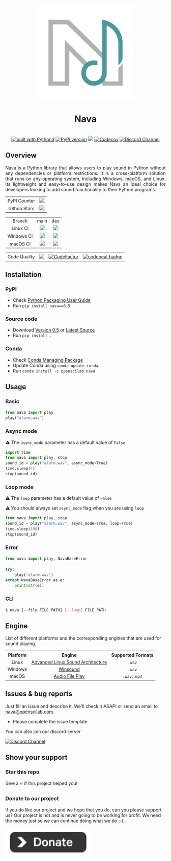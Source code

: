 <div align="center">
    <img src="https://github.com/openscilab/nava/raw/main/others/logo.png" width="300" height="300">
    <h1>Nava</h1>
    <br/>
    <a href="https://www.python.org/"><img src="https://img.shields.io/badge/built%20with-Python3-green.svg" alt="built with Python3"></a>
    <a href="https://badge.fury.io/py/nava"><img src="https://badge.fury.io/py/nava.svg" alt="PyPI version" height="18"></a>
    <a href="https://anaconda.org/openscilab/nava"><img src="https://anaconda.org/openscilab/nava/badges/version.svg"></a>
    <a href="https://codecov.io/gh/openscilab/nava"><img src="https://codecov.io/gh/openscilab/nava/branch/main/graph/badge.svg" alt="Codecov"></a>
    <a href="https://discord.gg/MCbPKCFBs3"><img src="https://img.shields.io/discord/1064533716615049236.svg" alt="Discord Channel"></a>
</div>

## Overview

<p align="justify">
Nava is a Python library that allows users to play sound in Python without any dependencies or platform restrictions. It is a cross-platform solution that runs on any operating system, including Windows, macOS, and Linux. Its lightweight and easy-to-use design makes Nava an ideal choice for developers looking to add sound functionality to their Python programs.
</p>

<table>
	<tr>
		<td align="center">PyPI Counter</td>
		<td align="center">
            <a href="http://pepy.tech/project/nava">
                <img src="http://pepy.tech/badge/nava">
            </a>
        </td>
	</tr>
	<tr>
		<td align="center">Github Stars</td>
		<td align="center">
            <a href="https://github.com/openscilab/nava">
                <img src="https://img.shields.io/github/stars/openscilab/nava.svg?style=social&label=Stars">
            </a>
        </td>
	</tr>
</table>



<table>
	<tr> 
		<td align="center">Branch</td>
		<td align="center">main</td>
		<td align="center">dev</td>
	</tr>
    <tr>
		<td align="center">Linux CI</td>
		<td align="center"><img src="https://github.com/openscilab/nava/actions/workflows/linux_test.yml/badge.svg?branch=main"></td>
		<td align="center"><img src="https://github.com/openscilab/nava/actions/workflows/linux_test.yml/badge.svg?branch=dev"></td>
	</tr>
	<tr>
		<td align="center">Windows CI</td>
		<td align="center"><img src="https://github.com/openscilab/nava/actions/workflows/windows_test.yml/badge.svg?branch=main"></td>
		<td align="center"><img src="https://github.com/openscilab/nava/actions/workflows/windows_test.yml/badge.svg?branch=dev"></td>
	</tr>
	<tr>
		<td align="center">macOS CI</td>
		<td align="center"><img src="https://github.com/openscilab/nava/actions/workflows/macOS_test.yml/badge.svg?branch=main"></td>
		<td align="center"><img src="https://github.com/openscilab/nava/actions/workflows/macOS_test.yml/badge.svg?branch=dev"></td>
	</tr>
</table>

<table>
	<tr> 
		<td align="center">Code Quality</td>
		<td align="center"><a href="https://app.codacy.com/gh/openscilab/nava/dashboard?utm_source=gh&utm_medium=referral&utm_content=&utm_campaign=Badge_grade"><img src="https://app.codacy.com/project/badge/Grade/9c384b4e400340ae94772c1d7e1842d0"></a></td>
		<td align="center"><a href="https://www.codefactor.io/repository/github/openscilab/nava"><img src="https://www.codefactor.io/repository/github/openscilab/nava/badge" alt="CodeFactor"></a></td>
		<td align="center"><a href="https://codebeat.co/projects/github-com-openscilab-nava-dev"><img alt="codebeat badge" src="https://codebeat.co/badges/75df9d9c-af95-4038-8a1d-9f3618856871"></a></td>
	</tr>
</table>

## Installation

### PyPI

- Check [Python Packaging User Guide](https://packaging.python.org/installing/)     
- Run `pip install nava==0.5`

### Source code
- Download [Version 0.5](https://github.com/openscilab/nava/archive/v0.5.zip) or [Latest Source](https://github.com/openscilab/nava/archive/dev.zip)
- Run `pip install .`

### Conda

- Check [Conda Managing Package](https://conda.io/)
- Update Conda using `conda update conda`
- Run `conda install -c openscilab nava`

## Usage

### Basic

```python
from nava import play
play("alarm.wav")
```

### Async mode

⚠️ The `async_mode` parameter has a default value of `False`

```python
import time
from nava import play, stop
sound_id = play("alarm.wav", async_mode=True)
time.sleep(4)
stop(sound_id)
```

### Loop mode

⚠️ The `loop` parameter has a default value of `False` 

⚠️ You should always set `async_mode` flag when you are using `loop`

```python
from nava import play, stop
sound_id = play("alarm.wav", async_mode=True, loop=True)
time.sleep(100)
stop(sound_id)
```

### Error

```python
from nava import play, NavaBaseError

try:
    play("alarm.wav")
except NavaBaseError as e:
    print(str(e))
```

### CLI
```bash
$ nava [--file FILE_PATH] [--loop] FILE_PATH
```

## Engine

List of different platforms and the corresponding engines that are used for sound playing.

<table>
	<tr> 
		<th align="center">Platform</th>
		<th align="center">Engine</th>
		<th align="center">Supported Formats</th>
	</tr>
    <tr>
		<td align="center">Linux</td>
		<td align="center"><a href="https://www.alsa-project.org/wiki/Main_Page">Advanced Linux Sound Architecture</a></td>
		<td align="center"><code>.wav</code></td>
	</tr>
    <tr>
		<td align="center">Windows</td>
		<td align="center"><a href="https://docs.python.org/3/library/winsound.html">Winsound</a></td>
		<td align="center"><code>.wav</code></td>
	</tr>
    <tr>
		<td align="center">macOS</td>
		<td align="center"><a href="https://ss64.com/mac/afplay.html">Audio File Play</a></td>
		<td align="center"><code>.wav</code>,<code>.mp3</code></td>
	</tr>
</table>


## Issues & bug reports

Just fill an issue and describe it. We'll check it ASAP! or send an email to [nava@openscilab.com](mailto:nava@openscilab.com "nava@openscilab.com").

- Please complete the issue template
 
You can also join our discord server

<a href="https://discord.gg/MCbPKCFBs3">
  <img src="https://img.shields.io/discord/1064533716615049236.svg?style=for-the-badge" alt="Discord Channel">
</a>

## Show your support

<h3>Star this repo</h3>

Give a ⭐️ if this project helped you!

<h3>Donate to our project</h3>

If you do like our project and we hope that you do, can you please support us? Our project is not and is never going to be working for profit. We need the money just so we can continue doing what we do ;-) .

<a href="https://openscilab.com/#donation" target="_blank"><img src="https://github.com/openscilab/nava/raw/main/others/donation.png" height="90px" width="270px" alt="Nava Donation"></a>
